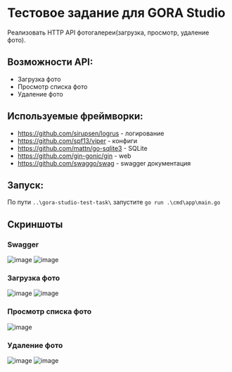 # Тестовое задание для GORA Studio
Реализовать HTTP API фотогалереи(загрузка, просмотр, удаление фото).
## Возможности API:
* Загрузка фото
* Просмотр списка фото
* Удаление фото
## Используемые фреймворки:
* https://github.com/sirupsen/logrus - логирование
* https://github.com/spf13/viper - конфиги
* https://github.com/mattn/go-sqlite3 - SQLite
* https://github.com/gin-gonic/gin - web
* https://github.com/swaggo/swag - swagger документация
## Запуск:
По пути ```..\gora-studio-test-task\``` запустите ```go run .\cmd\app\main.go```
## Скриншоты
### Swagger
![image](https://user-images.githubusercontent.com/61324182/131260533-cedd1ace-df9a-4e8b-ae2a-47d14c185a63.png)
![image](https://user-images.githubusercontent.com/61324182/131260702-417a4394-6f76-4d8c-b033-15fcc48ae156.png)
### Загрузка фото
![image](https://user-images.githubusercontent.com/61324182/131260569-f1d4dbb6-acf5-437e-8543-730774fdabbd.png)
![image](https://user-images.githubusercontent.com/61324182/131260590-b330bb2d-79f9-4272-a7c9-029338674abb.png)
### Просмотр списка фото
![image](https://user-images.githubusercontent.com/61324182/131260627-b3ad0562-11d6-4934-97a1-1e645b3a0c55.png)
### Удаление фото
![image](https://user-images.githubusercontent.com/61324182/131260654-107858d3-0734-4b7c-a927-5bcaca302e97.png)
![image](https://user-images.githubusercontent.com/61324182/131260669-12dba156-7387-4e84-9537-35a694552718.png)
